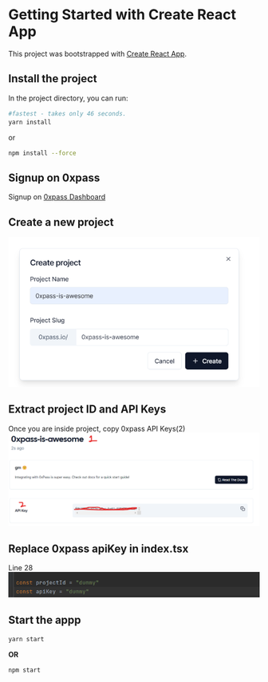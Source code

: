 # Getting Started with Create React App

This project was bootstrapped with [Create React App](https://github.com/facebook/create-react-app).

## Install the project

In the project directory, you can run:


```bash
#fastest - takes only 46 seconds.
yarn install
```
or 

```bash
npm install --force
```


## Signup on 0xpass

Signup on [0xpass Dashboard](https://dashboard.0xpass.io/)

## Create a new project

![Create Project](src/images/demo/create-project.png)


## Extract project ID and API Keys

Once you are inside project, copy 0xpass API Keys(2)
![Project API Key](src/images/demo/project-and-keys.png)


## Replace 0xpass apiKey in index.tsx
Line 28
![Dummy](src/images/demo/dummy.png)


## Start the appp

```bash
yarn start
```

**OR**

```bash
npm start
```

